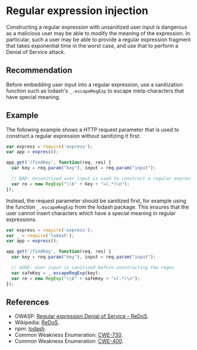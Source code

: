 # Regular expression injection
Constructing a regular expression with unsanitized user input is dangerous as a malicious user may be able to modify the meaning of the expression. In particular, such a user may be able to provide a regular expression fragment that takes exponential time in the worst case, and use that to perform a Denial of Service attack.


## Recommendation
Before embedding user input into a regular expression, use a sanitization function such as lodash's `_.escapeRegExp` to escape meta-characters that have special meaning.


## Example
The following example shows a HTTP request parameter that is used to construct a regular expression without sanitizing it first:


```javascript
var express = require('express');
var app = express();

app.get('/findKey', function(req, res) {
  var key = req.param("key"), input = req.param("input");

  // BAD: Unsanitized user input is used to construct a regular expression
  var re = new RegExp("\\b" + key + "=(.*)\n");
});

```
Instead, the request parameter should be sanitized first, for example using the function `_.escapeRegExp` from the lodash package. This ensures that the user cannot insert characters which have a special meaning in regular expressions.


```javascript
var express = require('express');
var _ = require('lodash');
var app = express();

app.get('/findKey', function(req, res) {
  var key = req.param("key"), input = req.param("input");

  // GOOD: User input is sanitized before constructing the regex
  var safeKey = _.escapeRegExp(key);
  var re = new RegExp("\\b" + safeKey + "=(.*)\n");
});

```

## References
* OWASP: [Regular expression Denial of Service - ReDoS](https://www.owasp.org/index.php/Regular_expression_Denial_of_Service_-_ReDoS).
* Wikipedia: [ReDoS](https://en.wikipedia.org/wiki/ReDoS).
* npm: [lodash](https://www.npmjs.com/package/lodash).
* Common Weakness Enumeration: [CWE-730](https://cwe.mitre.org/data/definitions/730.html).
* Common Weakness Enumeration: [CWE-400](https://cwe.mitre.org/data/definitions/400.html).
